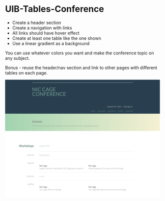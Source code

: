 # UIB-Tables-Conference

- Create a header section
- Create a navigation with links
- All links should have hover effect
- Create at least one table like the one shown
- Use a linear gradient as a background

You can use whatever colors you want and make the conference topic on any subject.

Bonus - reuse the header/nav section and link to other pages with different tables on each page.

![ref-1](ref-1.PNG)
![ref-2](Ref-2.PNG)
